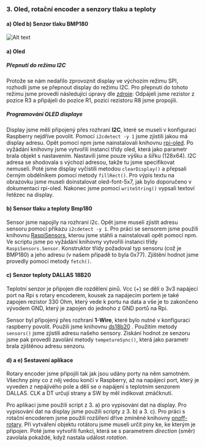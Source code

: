 ### 3. Oled, rotační encoder a senzory tlaku a teploty
#### a) Oled b) Senzor tlaku BMP180
![Alt text](oled_bmp_wiring.png "Zapojení oled a bmp")

#### a) Oled

##### Přepnutí do režimu I2C
Protože se nám nedařilo zprovoznit display ve výchozím režimu SPI, rozhodli jsme se přepnout display do režimu I2C. Pro přepnutí do tohoto režimu jsme provedli následující úpravy dle [zdroje](https://www.rhydolabz.com/displays-c-88/096-oled-display-module-spii2c-128x64-7-pin-blue-p-2079.html?fbclid=IwAR01Fl2575Qw3-an4vIVhHeEFRPm8UsqNTAZQd_Q1_9cJOnv2dR0KdUk6Wo "zdroje"): Odpájeli jsme rezistor z pozice R3 a připájeli do pozice R1, pozici rezistoru R8 jsme propojili. 

##### Programování OLED displaye

Display jsme měli připojený přes rozhraní **I2C**, které se museli v konfiguraci Raspberry nejdříve povolit. Pomocí `i2cdetect -y 1` jsme zjistili jakou má display adresu. Opět pomocí npm jsme nainstalovali knihovnu [rpi-oled](https://www.npmjs.com/package/rpi-oled "rpi-oled"). Po vyžádání knihovny jsme vytvořili instanci třídy oled, která jako parametr brala objekt s nastavením. Nastavili jsme pouze výšku a šířku (128x64). I2C adresa se shodovala s výchozí adresou, takže tu jsme specifikovat nemuseli. Poté jsme display vyčistili metodou `clearDisplay()` a přepsali černým obdélníkem pomocí metody `fillRect()`. Pro výpis textu na obrazovku jsme museli doinstalovat oled-font-5x7, jak bylo doporučeno v dokumentaci rpi-oled. Nakonec jsme pomocí `writeString()` vypsali textoví řetězec na display.

#### b) Sensor tlaku a teploty Bmp180
Sensor jsme napojily na rozhraní i2c. Opět jsme museli zjistit adresu sensoru pomocí příkazu `i2cdetect -y 1`. Pro práci se sensorem jsme použili knihovnu [RaspiSensors](https://www.npmjs.com/package/raspi-sensors "RaspiSensors"), kterou jsme stáhli a nainstalovali opět pomocí npm. Ve scriptu jsme po vyžádání knihovny vytvořili instanci třídy `RaspiSensors.Sensor`. Konstruktor třídy požadoval typ sensoru (což je BMP180) a jeho adresu (v našem případě to byla 0x77). Zjištění hodnot jsme provedly pomocí metody `fetch()`.

#### c) Senzor teploty DALLAS 18B20
Teplotní senzor je připojen dle rozdělení pinů. Vcc (+) se dělí o 3v3 napájecí port na Rpi s rotary encoderem, kousek za napájecím portem je také zapojen rezistor 330 Ohm, který vede k portu na data a vše je to zakončeno vývodem GND, který je zapojen do jednoho z GND portů na Rpi.

Sensor byl připojený přes rozhraní **1-Wire**, které bylo nutné v konfiguraci raspberry povolit. Použili jsme knihovnu [ds18b20](https://www.npmjs.com/package/ds18b20 "ds18b20") . Použitím metody `sensors()` jsme zjistili adresu našeho sensory. Získání hodnot ze senzoru jsme pak provedli zavolání metody `tempetureSync()`, která jako parametr brala zjištěnou adresu senzoru.

#### d) a e) Sestavení aplikace
Rotary encoder jsme připojili tak jak jsou udány porty na něm samotném. Všechny piny co z něj vedou končí v Raspberry, až na napájecí port, který je vyveden z nepájivého pole a dělí se o napájení s teplotním senzorem DALLAS.
CLK a DT určují strany a SW by měl indikovat zmáčknutí.

Pro aplikaci jsme použili script z 3. a) pro vypisování dat na display. Pro vypisování dat na display jsme použili scripty z 3. b) a 3. c). Pro práci s rotační encoderem jsme použili rozšíření dříve zmíněné knihovny [onoff-rotary](https://www.npmjs.com/package/onoff-rotary "onoff-rotary"). Při vytváření objektu rotátoru jsme museli určit piny ke, ke kterým je připojen. Poté jsme vytvořili funkci, která se s parametrem *direction* (směr) zavolala pokaždé, když nastala událost *rotation*.
